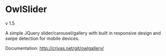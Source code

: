 OwlSlider
============
v 1.5

A simple JQuery slider/carousel/gallery with built in responsive design and swipe detection for mobile devices.

Documentation: http://crivas.net/git/owlgallery/
